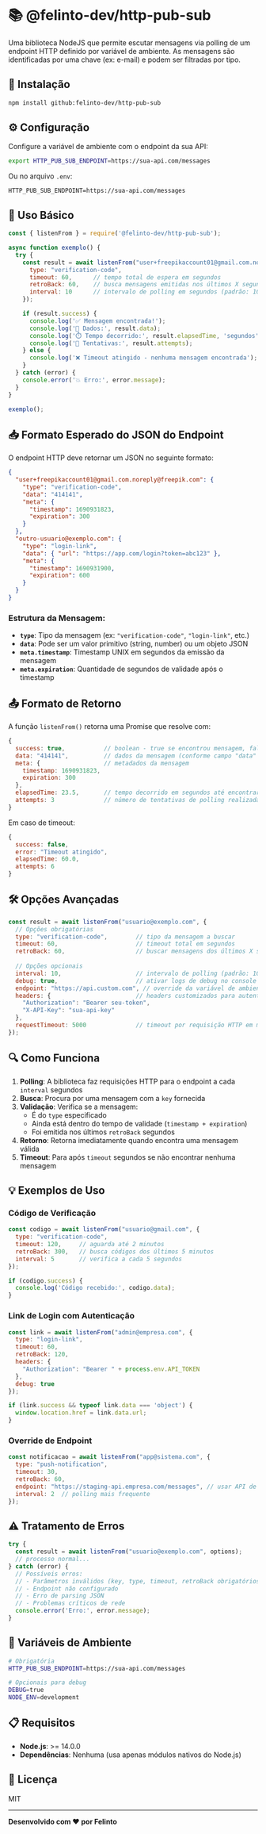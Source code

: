 # 📚 @felinto-dev/http-pub-sub

Uma biblioteca NodeJS que permite escutar mensagens via polling de um endpoint HTTP definido por variável de ambiente. As mensagens são identificadas por uma chave (ex: e-mail) e podem ser filtradas por tipo.

## 🚀 Instalação

```bash
npm install github:felinto-dev/http-pub-sub
```

## ⚙️ Configuração

Configure a variável de ambiente com o endpoint da sua API:

```bash
export HTTP_PUB_SUB_ENDPOINT=https://sua-api.com/messages
```

Ou no arquivo `.env`:
```env
HTTP_PUB_SUB_ENDPOINT=https://sua-api.com/messages
```

## 📖 Uso Básico

```javascript
const { listenFrom } = require('@felinto-dev/http-pub-sub');

async function exemplo() {
  try {
    const result = await listenFrom("user+freepikaccount01@gmail.com.noreply@freepik.com", {
      type: "verification-code",
      timeout: 60,      // tempo total de espera em segundos
      retroBack: 60,    // busca mensagens emitidas nos últimos X segundos
      interval: 10      // intervalo de polling em segundos (padrão: 10)
    });

    if (result.success) {
      console.log('✅ Mensagem encontrada!');
      console.log('📄 Dados:', result.data);
      console.log('⏱️ Tempo decorrido:', result.elapsedTime, 'segundos');
      console.log('🔄 Tentativas:', result.attempts);
    } else {
      console.log('❌ Timeout atingido - nenhuma mensagem encontrada');
    }
  } catch (error) {
    console.error('💥 Erro:', error.message);
  }
}

exemplo();
```

## 📥 Formato Esperado do JSON do Endpoint

O endpoint HTTP deve retornar um JSON no seguinte formato:

```json
{
  "user+freepikaccount01@gmail.com.noreply@freepik.com": {
    "type": "verification-code",
    "data": "414141",
    "meta": {
      "timestamp": 1690931823,
      "expiration": 300
    }
  },
  "outro-usuario@exemplo.com": {
    "type": "login-link",
    "data": { "url": "https://app.com/login?token=abc123" },
    "meta": {
      "timestamp": 1690931900,
      "expiration": 600
    }
  }
}
```

### Estrutura da Mensagem:
- **`type`**: Tipo da mensagem (ex: `"verification-code"`, `"login-link"`, etc.)
- **`data`**: Pode ser um valor primitivo (string, number) ou um objeto JSON
- **`meta.timestamp`**: Timestamp UNIX em segundos da emissão da mensagem
- **`meta.expiration`**: Quantidade de segundos de validade após o timestamp

## 📤 Formato de Retorno

A função `listenFrom()` retorna uma Promise que resolve com:

```javascript
{
  success: true,           // boolean - true se encontrou mensagem, false se timeout
  data: "414141",          // dados da mensagem (conforme campo "data" do JSON)
  meta: {                  // metadados da mensagem
    timestamp: 1690931823,
    expiration: 300
  },
  elapsedTime: 23.5,       // tempo decorrido em segundos até encontrar
  attempts: 3              // número de tentativas de polling realizadas
}
```

Em caso de timeout:
```javascript
{
  success: false,
  error: "Timeout atingido",
  elapsedTime: 60.0,
  attempts: 6
}
```

## 🛠️ Opções Avançadas

```javascript
const result = await listenFrom("usuario@exemplo.com", {
  // Opções obrigatórias
  type: "verification-code",        // tipo da mensagem a buscar
  timeout: 60,                      // timeout total em segundos
  retroBack: 60,                    // buscar mensagens dos últimos X segundos
  
  // Opções opcionais
  interval: 10,                     // intervalo de polling (padrão: 10s, mínimo: 1s)
  debug: true,                      // ativar logs de debug no console
  endpoint: "https://api.custom.com", // override da variável de ambiente
  headers: {                        // headers customizados para autenticação
    "Authorization": "Bearer seu-token",
    "X-API-Key": "sua-api-key"
  },
  requestTimeout: 5000              // timeout por requisição HTTP em ms (padrão: 5000)
});
```

## 🔍 Como Funciona

1. **Polling**: A biblioteca faz requisições HTTP para o endpoint a cada `interval` segundos
2. **Busca**: Procura por uma mensagem com a `key` fornecida
3. **Validação**: Verifica se a mensagem:
   - É do `type` especificado
   - Ainda está dentro do tempo de validade (`timestamp + expiration`)
   - Foi emitida nos últimos `retroBack` segundos
4. **Retorno**: Retorna imediatamente quando encontra uma mensagem válida
5. **Timeout**: Para após `timeout` segundos se não encontrar nenhuma mensagem

## 💡 Exemplos de Uso

### Código de Verificação
```javascript
const codigo = await listenFrom("usuario@gmail.com", {
  type: "verification-code",
  timeout: 120,     // aguarda até 2 minutos
  retroBack: 300,   // busca códigos dos últimos 5 minutos
  interval: 5       // verifica a cada 5 segundos
});

if (codigo.success) {
  console.log('Código recebido:', codigo.data);
}
```

### Link de Login com Autenticação
```javascript
const link = await listenFrom("admin@empresa.com", {
  type: "login-link",
  timeout: 60,
  retroBack: 120,
  headers: {
    "Authorization": "Bearer " + process.env.API_TOKEN
  },
  debug: true
});

if (link.success && typeof link.data === 'object') {
  window.location.href = link.data.url;
}
```

### Override de Endpoint
```javascript
const notificacao = await listenFrom("app@sistema.com", {
  type: "push-notification",
  timeout: 30,
  retroBack: 60,
  endpoint: "https://staging-api.empresa.com/messages", // usar API de staging
  interval: 2  // polling mais frequente
});
```

## ⚠️ Tratamento de Erros

```javascript
try {
  const result = await listenFrom("usuario@exemplo.com", options);
  // processo normal...
} catch (error) {
  // Possíveis erros:
  // - Parâmetros inválidos (key, type, timeout, retroBack obrigatórios)
  // - Endpoint não configurado
  // - Erro de parsing JSON
  // - Problemas críticos de rede
  console.error('Erro:', error.message);
}
```

## 🔧 Variáveis de Ambiente

```bash
# Obrigatória
HTTP_PUB_SUB_ENDPOINT=https://sua-api.com/messages

# Opcionais para debug
DEBUG=true
NODE_ENV=development
```

## 📋 Requisitos

- **Node.js**: >= 14.0.0
- **Dependências**: Nenhuma (usa apenas módulos nativos do Node.js)

## 📄 Licença

MIT

---

**Desenvolvido com ❤️ por Felinto**